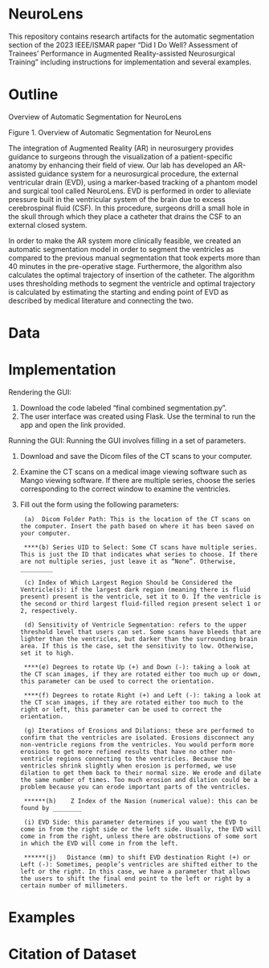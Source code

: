 # NeuroLens
This repository contains research artifacts for the automatic segmentation section of the 2023 IEEE/ISMAR paper “Did I Do Well? Assessment of Trainees’ Performance in Augmented Reality-assisted Neurosurgical Training” including instructions for implementation and several examples.

# Outline



Overview of Automatic Segmentation for NeuroLens

Figure 1. Overview of Automatic Segmentation for NeuroLens

The integration of Augmented Reality (AR) in neurosurgery provides guidance to surgeons through the visualization of a patient-specific anatomy by enhancing their field of view. Our lab has developed an AR-assisted guidance system for a neurosurgical procedure, the external ventricular drain (EVD), using a marker-based tracking of a phantom model and surgical tool called NeuroLens. EVD is performed in order to alleviate pressure built in the ventricular system of the brain due to excess cerebrospinal fluid (CSF). In this procedure, surgeons drill a small hole in the skull through which they place a catheter that drains the CSF to an external closed system.

In order to make the AR system more clinically feasible, we created an automatic segmentation model in order to segment the ventricles as compared to the previous manual segmentation that took experts more than 40 minutes in the pre-operative stage. Furthermore, the algorithm also calculates the optimal trajectory of insertion of the catheter. The algorithm uses thresholding methods to segment the ventricle and optimal trajectory is calculated by estimating the starting and ending point of EVD as described by medical literature and connecting the two.

 


# Data

# Implementation

Rendering the GUI:
1. Download the code labeled “final combined segmentation.py”.
2. The user interface was created using Flask. Use the terminal to run the app and open the link provided.


Running the GUI:
Running the GUI involves filling in a set of parameters.
1. Download and save the Dicom files of the CT scans to your computer.
2. Examine the CT scans on a medical image viewing software such as Mango viewing software. If there are multiple series, choose the series corresponding to the correct window to examine the ventricles. 
3. Fill out the form using the following parameters:

		(a)	 Dicom Folder Path: This is the location of the CT scans on the computer. Insert the path based on where it has been saved on your computer.

		****(b) Series UID to Select: Some CT scans have multiple series. This is just the ID that indicates what series to choose. If there are not multiple series, just leave it as “None”. Otherwise, _________

		(c)	Index of Which Largest Region Should be Considered the Ventricle(s): if the largest dark region (meaning there is fluid present) present is the ventricle, set it to 0. If the ventricle is the second or third largest fluid-filled region present select 1 or 2, respectively. 

		(d) Sensitivity of Ventricle Segmentation: refers to the upper threshold level that users can set. Some scans have bleeds that are lighter than the ventricles, but darker than the surrounding brain area. If this is the case, set the sensitivity to low. Otherwise, set it to high.

		****(e) Degrees to rotate Up (+) and Down (-): taking a look at the CT scan images, if they are rotated either too much up or down, this parameter can be used to correct the orientation. 

		****(f) Degrees to rotate Right (+) and Left (-): taking a look at the CT scan images, if they are rotated either too much to the right or left, this parameter can be used to correct the orientation. 

		(g)	Iterations of Erosions and Dilations: these are performed to confirm that the ventricles are isolated. Erosions disconnect any non-ventricle regions from the ventricles. You would perform more erosions to get more refined results that have no other non-ventricle regions connecting to the ventricles. Because the ventricles shrink slightly when erosion is performed, we use dilation to get them back to their normal size. We erode and dilate the same number of times. Too much erosion and dilation could be a problem because you can erode important parts of the ventricles. 

		******(h)	 Z Index of the Nasion (numerical value): this can be found by ________

		(i)	EVD Side: this parameter determines if you want the EVD to come in from the right side or the left side. Usually, the EVD will come in from the right, unless there are obstructions of some sort in which the EVD will come in from the left.

		******(j)	Distance (mm) to shift EVD destination Right (+) or Left (-): Sometimes, people’s ventricles are shifted either to the left or the right. In this case, we have a parameter that allows the users to shift the final end point to the left or right by a certain number of millimeters.




# Examples

# Citation of Dataset
